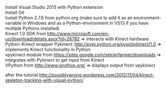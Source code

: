 Install Visual Studio 2013 with Python extension  
Install Git  
Install Python 2.7.6 from python.org (make sure to add it as an environment-variable in Windows and as a Python-environment in VS13 if you have multiple Pythons installed)  
Kinect 1.0 SDK from http://www.microsoft.com/en-us/download/details.aspx?id=28782 => interacts with Kinect hardware  
Python-Kinect wrapper Pykinect: http://pypi.python.org/pypi/pykinect/1.0 => implements Kinect functionality in Python  
vpykinect module from https://sites.google.com/site/erfarmer/downloads => integrates with Pykinect to get input from Kinect  
VPython from http://www.vpython.org/ => displays output from vpykinect  
  
after the tutorial http://possiblywrong.wordpress.com/2012/11/04/kinect-skeleton-tracking-with-visual-python/  